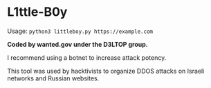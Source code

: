 # L1ttle-B0y
Usage: ```python3 littleboy.py https://example.com```

**Coded by wanted.gov under the D3LTOP group.**

I recommend using a botnet to increase attack potency.

This tool was used by hacktivists to organize DDOS attacks on Israeli networks and Russian websites.
